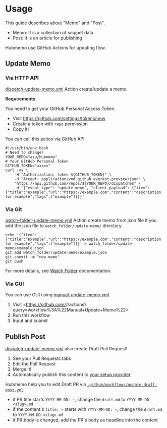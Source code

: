 # Usage

This guide describes about "Memo" and "Post".

- Memo: It is a collection of snippet data
- Post: It is an article for publishing

Hubmemo use GitHub Actions for updating flow.

## Update Memo

### Via HTTP API

[dispatch-update-memo.yml](../.github/workflows/dispatch-update-memo.yml) Action create/update a memo.

**Requirements**

You need to get your GitHub Personal Access Token.

- Visit <https://github.com/settings/tokens/new>
- Create a token with `repo` permission
- Copy it!

You can call this action via GitHub API.

```shell
#!/usr/bin/env bash
# Need to change!
YOUR_REPO="azu/hubmemo"
# Your GitHub Personal Token
GITHUB_TOKEN="xxxxx"
curl -vv \
    -H "Authorization: token ${GITHUB_TOKEN}" \
    -H "Accept: application/vnd.github.everest-preview+json" \
    "https://api.github.com/repos/${YOUR_REPO}/dispatches" \
    -d '{"event_type": "update-memo", "client_payload": {"item":{"title":"example","url":"https://example.com","content":"description for example","tags":["example"]}}}'
```

### Via Git

[watch-folder-update-memo.yml](../.github/workflows/watch-folder-update-memo.yml) Action create memo from json file if you add the json file to `watch_folder/update-memo/` directory.

```shell
echo '{"item":{"title":"example","url":"https://example.com","content":"description for example","tags":["example"]}}' > watch_folder/update-memo/example.json
git add watch_folder/update-memo/example.json
git commit -m "new memo"
git push
```

For more details, see [Watch Folder](../watch-folder) documentation.

### Via GUI

You can use GUI using [manual-update-memo.yml](../.github/workflows/watch-folder-update-memo.yml).

1. Visit <https://github.com/<username>/<repo>/actions?query=workflow%3A%22Manual+Update+Memo%22>
2. Run this workflow
3. Input and submit

## Publish Post

[dispatch-update-memo.yml](../.github/workflows/dispatch-update-memo.yml) also create Draft Pull Request!

1. See your Pull Requests tabs
2. Edit the Pull Request
3. Merge it!
4. Automatically publish this content to [your setup provider](./SETUP.md)

Hubmemo help you to edit Draft PR via [`.github/workflows/update-draft-post.yml`](../.github/workflows/update-draft-post.yml).

- if PR title starts `YYYY-MM-DD: ~`, change the `draft.md` to `YYYY-MM-DD-<slug>.md`
- if the content's `title: ~` starts with `YYYY-MM-DD: ~`, change the `draft.md` to `YYYY-MM-DD-<slug>.md`
- if PR body is changed, add the PR's body as headline into the content

